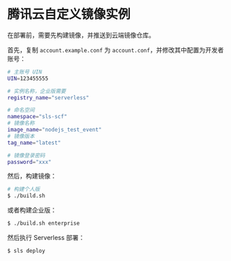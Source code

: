 # 腾讯云自定义镜像实例

在部署前，需要先构建镜像，并推送到云端镜像仓库。

首先，复制 `account.example.conf` 为 `account.conf`，并修改其中配置为开发者账号：

```bash
# 主账号 UIN
UIN=123455555

# 实例名称，企业版需要
registry_name="serverless"

# 命名空间
namespace="sls-scf"
# 镜像名称
image_name="nodejs_test_event"
# 镜像版本
tag_name="latest"

# 镜像登录密码
password="xxx"
```

然后，构建镜像：

```bash
# 构建个人版
$ ./build.sh
```

或者构建企业版：

```bash
$ ./build.sh enterprise
```

然后执行 Serverless 部署：

```
$ sls deploy
```
